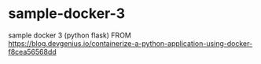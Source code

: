 # sample-docker-3
 sample docker 3 (python flask)
 FROM https://blog.devgenius.io/containerize-a-python-application-using-docker-f8cea56568dd
